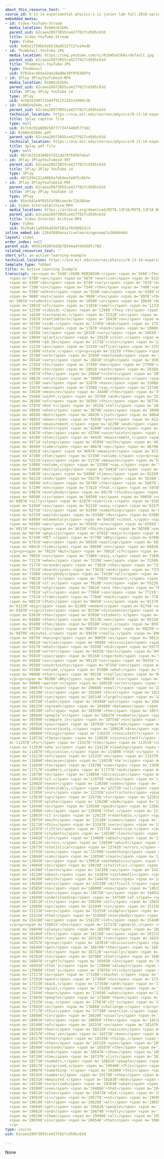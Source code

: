 ```yaml
---
about_this_resource_text: ''
course_id: 8-13-14-experimental-physics-i-ii-junior-lab-fall-2016-spring-2017
embedded_media:
- id: Video-YouTube-Stream
  media_location: RzbWSnb3kHs
  parent_uid: 62caea28973055ce427f027cd505c63d
  title: Video-YouTube-Stream
  type: Video
  uid: 4a65e1f50bb5eb510ad532711fa14edb
- id: Thumbnail-YouTube-JPG
  media_location: https://img.youtube.com/vi/RzbWSnb3kHs/default.jpg
  parent_uid: 62caea28973055ce427f027cd505c63d
  title: Thumbnail-YouTube-JPG
  type: Thumbnail
  uid: 8781bac46da424a10a80e39f9f638bfd
- id: 3Play-3PlayYouTubeid-MP4
  media_location: RzbWSnb3kHs
  parent_uid: 62caea28973055ce427f027cd505c63d
  title: 3Play-3Play YouTube id
  type: 3Play
  uid: dc6d2e190713184f912522b314984c5b
- id: RzbWSnb3kHs.srt
  parent_uid: 62caea28973055ce427f027cd505c63d
  technical_location: https://ocw.mit.edu/courses/physics/8-13-14-experimental-physics-i-ii-junior-lab-fall-2016-spring-2017/instructor-insights/dr.-sean-robinsons-insights/an-active-learning-example/RzbWSnb3kHs.srt
  title: 3play caption file
  type: null
  uid: 017c6c92a089258f77734f440d57f361
- id: RzbWSnb3kHs.pdf
  parent_uid: 62caea28973055ce427f027cd505c63d
  technical_location: https://ocw.mit.edu/courses/physics/8-13-14-experimental-physics-i-ii-junior-lab-fall-2016-spring-2017/instructor-insights/dr.-sean-robinsons-insights/an-active-learning-example/RzbWSnb3kHs.pdf
  title: 3play pdf file
  type: null
  uid: 987103324368b5fd11dd78f69f8fabaf
- id: 3Play-3PlayYouTubeid-SRT
  parent_uid: 62caea28973055ce427f027cd505c63d
  title: 3Play-3Play YouTube id
  type: 3Play
  uid: 4071594221a90bbafdb9ee3e8f5c86fe
- id: 3Play-3PlayYouTubeid-PDF
  parent_uid: 62caea28973055ce427f027cd505c63d
  title: 3Play-3Play YouTube id
  type: 3Play
  uid: 85ecb41e9f035faf86ceec6c71b388ae
- id: Video-InternetArchive-MP4
  media_location: https://archive.org/download/MIT8.13F16/MIT8_13F16_Robinson_Active_Learning_Example_300k.mp4
  parent_uid: 62caea28973055ce427f027cd505c63d
  title: Video-Internet Archive-MP4
  type: Video
  uid: 9129a8c1a5656a93bf581a78209823c3
inline_embed_id: 22643689anactivelearningexample26940464
layout: video
order_index: null
parent_uid: 4035249307bd3b78544a4fd4d59fc70d
related_resources_text: ''
short_url: an-active-learning-example
technical_location: https://ocw.mit.edu/courses/physics/8-13-14-experimental-physics-i-ii-junior-lab-fall-2016-spring-2017/instructor-insights/dr.-sean-robinsons-insights/an-active-learning-example
template_type: Tabbed
title: An Active Learning Example
transcript: <p><span m='5540'>SEAN ROBINSON:</span> <span m='5660'>There's</span>
  <span m='5780'>an</span> <span m='5870'>exercise</span> <span m='6320'>we</span>
  <span m='6440'>do</span> <span m='6740'>very</span> <span m='7010'>early</span>
  <span m='7280'>in</span> <span m='7340'>the</span> <span m='7400'>semester,</span>
  <span m='8360'>where</span> <span m='9140'>we</span> <span m='9380'>hand</span>
  <span m='9680'>out</span> <span m='9800'>to</span> <span m='9920'>the</span> <span
  m='10010'>students</span> <span m='10580'>a</span> <span m='10640'>bunch</span>
  <span m='10910'>of</span> <span m='11030'>small</span> <span m='11720'>aluminum</span>
  <span m='12290'>cuboids.</span> <span m='12980'>They're</span> <span m='13880'>long</span>
  <span m='14240'>rectangles,</span> <span m='15320'>a</span> <span m='15380'>few</span>
  <span m='15620'>centimeters</span> <span m='16430'>on</span> <span m='16610'>each</span>
  <span m='16760'>side.</span> <span m='17450'>And</span> <span m='17570'>then</span>
  <span m='17720'>we</span> <span m='17870'>hand</span> <span m='18080'>them</span>
  <span m='18260'>a</span> <span m='18320'>very</span> <span m='18650'>cheap</span>
  <span m='19040'>plastic</span> <span m='19520'>ruler,</span> <span m='20930'>a</span>
  <span m='20990'>$0.16</span> <span m='21710'>ruler</span> <span m='22040'>from</span>
  <span m='22220'>an</span> <span m='22310'>office</span> <span m='22550'>supply</span>
  <span m='22880'>store.</span> </p><p><span m='25210'>The</span> <span m='25370'>cubes</span>
  <span m='25700'>are</span> <span m='25940'>machined</span> <span m='26390'>to</span>
  <span m='26540'>very</span> <span m='26810'>high</span> <span m='26930'>precision</span>
  <span m='27350'>to</span> <span m='27440'>be</span> <span m='27500'>identical</span>
  <span m='27890'>to</span> <span m='28010'>each</span> <span m='28160'>other.</span>
  <span m='29570'>The</span> <span m='29660'>rulers</span> <span m='30530'>are</span>
  <span m='30620'>very</span> <span m='30860'>inexpensive.</span> <span m='32659'>And</span>
  <span m='32780'>we</span> <span m='32870'>have</span> <span m='33080'>them--</span>
  <span m='33470'>we</span> <span m='33560'>say,</span> <span m='33740'>go</span>
  <span m='33920'>measure</span> <span m='34400'>the</span> <span m='35000'>length,</span>
  <span m='35460'>width,</span> <span m='35760'>and</span> <span m='35780'>height</span>
  <span m='36380'>of</span> <span m='36560'>this</span> <span m='36770'>cuboid.</span>
  <span m='37970'>Don't</span> <span m='38150'>tell</span> <span m='38330'>anybody</span>
  <span m='38690'>what</span> <span m='38780'>you</span> <span m='38900'>measured.</span>
  <span m='40280'>But</span> <span m='40430'>just</span> <span m='40640'>write</span>
  <span m='40850'>down</span> <span m='41030'>your</span> <span m='41240'>best</span>
  <span m='41480'>measurement,</span> <span m='42290'>and</span> <span m='42500'>your</span>
  <span m='42650'>best</span> <span m='42890'>estimate</span> <span m='43550'>of</span>
  <span m='43670'>the</span> <span m='43760'>uncertainty</span> <span m='44210'>on</span>
  <span m='44300'>that</span> <span m='44420'>measurement,</span> <span m='45170'>and</span>
  <span m='45710'>along</span> <span m='45950'>with</span> <span m='46190'>that,</span>
  <span m='46460'>come</span> <span m='46670'>up</span> <span m='46790'>with</span>
  <span m='46910'>a</span> <span m='46970'>measure</span> <span m='47210'>of</span>
  <span m='47300'>the</span> <span m='47390'>volume.</span> </p><p><span m='51050'>Maybe,</span>
  <span m='52510'>you</span> <span m='52730'>measure</span> <span m='52940'>the</span>
  <span m='53000'>volume,</span> <span m='53360'>say,</span> <span m='53510'>by</span>
  <span m='53660'>multiplying</span> <span m='54410'>x</span> <span m='54590'>times</span>
  <span m='54830'>y</span> <span m='54980'>times</span> <span m='55250'>z,</span>
  <span m='56120'>and</span> <span m='56270'>an</span> <span m='56360'>estimate</span>
  <span m='56690'>of</span> <span m='56780'>the</span> <span m='56870'>uncertainty</span>
  <span m='57290'>on</span> <span m='57410'>that.</span> <span m='59780'>And</span>
  <span m='59870'>everybody</span> <span m='60170'>thinks</span> <span m='60350'>this</span>
  <span m='60500'>is</span> <span m='60590'>a</span> <span m='60650'>very</span> <span
  m='60830'>silly</span> <span m='61070'>exercise.</span> <span m='61650'>It's</span>
  <span m='61940'>so</span> <span m='62210'>easy.</span> <span m='62570'>This</span>
  <span m='62750'>is</span> <span m='62840'>something</span> <span m='63200'>you</span>
  <span m='63320'>would</span> <span m='63440'>do</span> <span m='63860'>in</span>
  <span m='64099'>elementary</span> <span m='64550'>school.</span> <span m='65300'>Here</span>
  <span m='65480'>we</span> <span m='65630'>are</span> <span m='65950'>in</span> <span
  m='66110'>our</span> <span m='66230'>third</span> <span m='66500'>year as</span>
  <span m='66740'>physics</span> <span m='67010'>majors</span> <span m='67250'>at</span>
  <span m='67340'>MIT.</span> <span m='67700'>Why</span> <span m='67880'>are</span>
  <span m='67910'>we</span> <span m='68030'>wasting</span> <span m='68330'>our</span>
  <span m='68420'>time</span> <span m='68690'>on</span> <span m='68810'>this?</span>
  </p><p><span m='70220'>But</span> <span m='70610'>if</span> <span m='70760'>it's</span>
  <span m='70850'>so</span> <span m='71060'>easy,</span> <span m='71600'>then</span>
  <span m='72170'>when</span> <span m='72350'>we</span> <span m='72500'>flip</span>
  <span m='72770'>around</span> <span m='73010'>the</span> <span m='73100'>white</span>
  <span m='73310'>board</span> <span m='73610'>and</span> <span m='73700'>show</span>
  <span m='73880'>everybody</span> <span m='74330'>all</span> <span m='74630'>each</span>
  <span m='74810'>other's</span> <span m='75020'>answers,</span> <span m='75910'>if</span>
  <span m='76010'>it's</span> <span m='76100'>so</span> <span m='76220'>easy,</span>
  <span m='76530'>why</span> <span m='76610'>are the</span> <span m='76730'>answers</span>
  <span m='77010'>all</span> <span m='77060'>so</span> <span m='77210'>different</span>
  <span m='77510'>from</span> <span m='77660'>each</span> <span m='77810'>other?</span>
  <span m='80210'>That</span> <span m='80450'>is</span> <span m='81170'>a</span> <span
  m='81230'>big</span> <span m='81500'>moment</span> <span m='81740'>of</span> <span
  m='81830'>cognitive</span> <span m='82190'>dissonance</span> <span m='83480'>for</span>
  <span m='83630'>the</span> <span m='83690'>students.</span> <span m='84850'>And</span>
  <span m='84980'>then</span> <span m='85130'>we</span> <span m='85220'>spend</span>
  <span m='85490'>the</span> <span m='85580'>next,</span> <span m='85910'>say,</span>
  <span m='87290'>15</span> <span m='88070'>to</span> <span m='88250'>45</span> <span
  m='88790'>minutes,</span> <span m='89420'>really,</span> <span m='89600'>just</span>
  <span m='89750'>having</span> <span m='90050'>a</span> <span m='90110'>very</span>
  <span m='90410'>active</span> <span m='90890'>discussion</span> <span m='92330'>about,</span>
  <span m='93170'>what</span> <span m='93590'>did</span> <span m='93770'>these</span>
  <span m='94340'>error</span> <span m='94550'>bars</span> <span m='94910'>that</span>
  <span m='95030'>you</span> <span m='95150'>reported</span> <span m='95660'>to</span>
  <span m='95840'>us</span> <span m='96110'>as</span> <span m='96350'>your</span>
  <span m='96560'>uncertainty</span> <span m='97160'>on</span> <span m='97310'>the</span>
  <span m='97400'>volume,</span> <span m='97800'>what</span> <span m='97850'>does</span>
  <span m='98000'>that</span> <span m='98150'>really</span> <span m='98420'>mean?</span>
  </p><p><span m='99380'>Why</span> <span m='99620'>is</span> <span m='99740'>this</span>
  <span m='99900'>person's</span> <span m='100250'>error</span> <span m='100500'>bar</span>
  <span m='100670'>so</span> <span m='100880'>small?</span> <span m='101210'>Why</span>
  <span m='101390'>is</span> <span m='101480'>this</span> <span m='101600'>person's</span>
  <span m='101930'>so</span> <span m='102140'>large?</span> <span m='103580'>Let's</span>
  <span m='103760'>look</span> <span m='103940'>at</span> <span m='104030'>the</span>
  <span m='104150'>spread</span> <span m='104660'>between</span> <span m='105080'>all</span>
  <span m='105380'>of</span> <span m='105590'>the</span> <span m='105740'>different</span>
  <span m='106040'>people's</span> <span m='106370'>numbers</span> <span m='106990'>and</span>
  <span m='107090'>compare it</span> <span m='107540'>to</span> <span m='107660'>what</span>
  <span m='107810'>you</span> <span m='107930'>reported</span> <span m='108380'>as</span>
  <span m='108860'>uncertainty.</span> <span m='109620'>Are</span> <span m='109700'>these</span>
  <span m='109880'>things</span> <span m='110225'>consistent?</span> <span m='110570'>Are</span>
  <span m='110720'>these</span> <span m='110930'>inconsistent?</span> </p><p><span
  m='112970'>For</span> <span m='113270'>the</span> <span m='113510'>instructor</span>
  <span m='113930'>who's</span> <span m='114110'>leading</span> <span m='114350'>that</span>
  <span m='114470'>discussion,</span> <span m='114890'>that's</span> <span m='115040'>somewhat</span>
  <span m='115220'>of</span> <span m='115310'>a</span> <span m='115370'>challenge</span>
  <span m='116060'>because</span> <span m='116330'>he's</span> <span m='116480'>about</span>
  <span m='116690'>to</span> <span m='116780'>see</span> <span m='116960'>some</span>
  <span m='117170'>numbers,</span> <span m='117770'>and</span> <span m='118640'>lead</span>
  <span m='118790'>a</span> <span m='118850'>discussion</span> <span m='119270'>on</span>
  <span m='119420'>it,</span> <span m='119750'>which</span> <span m='119900'>he's</span>
  <span m='120020'>never</span> <span m='120200'>seen</span> <span m='120380'>before.</span>
  <span m='122180'>Inevitably,</span> <span m='122720'>all</span> <span m='122900'>of</span>
  <span m='123050'>our</span> <span m='123320'>instructors</span> <span m='125480'>get</span>
  <span m='125630'>up</span> <span m='125750'>to</span> <span m='125810'>the</span>
  <span m='125930'>plate</span> <span m='126200'>and</span> <span m='126320'>do</span>
  <span m='126440'>a</span> <span m='126500'>good</span> <span m='126620'>job</span>
  <span m='126860'>at</span> <span m='126950'>that.</span> <span m='127850'>But</span>
  <span m='128030'>it's</span> <span m='128210'>remarkable,</span> <span m='130430'>how</span>
  <span m='130759'>much</span> <span m='131180'>comes</span> <span m='131570'>from</span>
  <span m='131720'>this</span> <span m='131870'>very</span> <span m='132140'>simple</span>
  <span m='132470'>little</span> <span m='132710'>exercise.</span> </p><p><span m='133790'>The</span>
  <span m='133850'>students</span> <span m='134180'>learn</span> <span m='134390'>a</span>
  <span m='134420'>lot</span> <span m='134660'>about</span> <span m='135680'>random</span>
  <span m='136130'>errors,</span> <span m='136590'>which</span> <span m='136670'>are</span>
  <span m='136730'>statistical</span> <span m='137420'>errors,</span> <span m='137820'>which</span>
  <span m='137930'>are</span> <span m='137990'>something</span> <span m='138320'>you</span>
  <span m='138440'>can</span> <span m='138590'>learn</span> <span m='138830'>from</span>
  <span m='139430'>a</span> <span m='139910'>mathematics</span> <span m='140480'>book</span>
  <span m='140660'>on</span> <span m='140780'>statistics.</span> <span m='141890'>You</span>
  <span m='141980'>learn</span> <span m='142160'>a</span> <span m='142190'>lot</span>
  <span m='142340'>about</span> <span m='142850'>systematic</span> <span m='143570'>errors,</span>
  <span m='144360'>which</span> <span m='144470'>are</span> <span m='144650'>very,</span>
  <span m='145080'>very</span> <span m='145190'>difficult,</span> <span m='145730'>and</span>
  <span m='145850'>no</span> <span m='146000'>one</span> <span m='146150'>really</span>
  <span m='146450'>has</span> <span m='146750'>a</span> <span m='146810'>good</span>
  <span m='146990'>understanding</span> <span m='147560'>of.</span> <span m='150000'>But</span>
  <span m='150110'>it</span> <span m='150200'>all</span> <span m='150350'>comes</span>
  <span m='150680'>up</span> <span m='151040'>in</span> <span m='151160'>this</span>
  <span m='151310'>very</span> <span m='151550'>simple</span> <span m='151820'>exercise</span>
  <span m='153210'>that</span> <span m='153680'>everybody</span> <span m='153950'>learns</span>
  <span m='154160'>a</span> <span m='154220'>lot</span> <span m='154400'>from.</span>
  </p><p><span m='156915'>In</span> <span m='157370'>general,</span> <span m='160130'>it's</span>
  <span m='160490'>always</span> <span m='160700'>a</span> <span m='160760'>challenge</span>
  <span m='161060'>for</span> <span m='161180'>a</span> <span m='161210'>teacher</span>
  <span m='162650'>to</span> <span m='163130'>run</span> <span m='163340'>a</span>
  <span m='163370'>group</span> <span m='163610'>discussion</span> <span m='166070'>and</span>
  <span m='166460'>get</span> <span m='166700'>the</span> <span m='166790'>students</span>
  <span m='167060'>to</span> <span m='167120'>actually</span> <span m='167360'>participate</span>
  <span m='167810'>in</span> <span m='167900'>that</span> <span m='168020'>discussion,</span>
  <span m='168470'>right?</span> <span m='169430'>In</span> <span m='169550'>general,</span>
  <span m='169910'>that's</span> <span m='170090'>always</span> <span m='170330'>something</span>
  <span m='170600'>that's</span> <span m='170750'>tricky</span> <span m='171050'>as</span>
  <span m='171170'>a</span> <span m='171200'>teacher.</span> <span m='172700'>People</span>
  <span m='172910'>want</span> <span m='173060'>to</span> <span m='173150'>sit</span>
  <span m='173330'>back,</span> <span m='173540'>and</span> <span m='173630'>be</span>
  <span m='173720'>quiet,</span> <span m='174200'>and</span> <span m='174290'>just</span>
  <span m='174440'>hear</span> <span m='174590'>what</span> <span m='174680'>other</span>
  <span m='174830'>people</span> <span m='175040'>have</span> <span m='175160'>to</span>
  <span m='175250'>say.</span> <span m='175670'>It's</span> <span m='175850'>always</span>
  <span m='176020'>a</span> <span m='176060'>challenge.</span> </p><p><span m='176960'>For</span>
  <span m='177170'>this</span> <span m='177380'>exercise,</span> <span m='179970'>which</span>
  <span m='180080'>is</span> <span m='180260'>usually</span> <span m='180590'>done</span>
  <span m='180830'>at</span> <span m='180950'>the</span> <span m='181100'>end</span>
  <span m='181400'>of</span> <span m='181550'>a</span> <span m='181670'>three</span>
  <span m='181940'>hour</span> <span m='182150'>session</span> <span m='182480'>where</span>
  <span m='182570'>they've</span> <span m='182720'>been</span> <span m='182810'>measuring</span>
  <span m='183170'>other</span> <span m='183350'>things,</span> <span m='184370'>and</span>
  <span m='184970'>then</span> <span m='185150'>you</span> <span m='185240'>flip</span>
  <span m='185480'>around</span> <span m='185870'>the</span> <span m='185960'>board</span>
  <span m='186320'>and</span> <span m='186470'>show</span> <span m='186740'>them</span>
  <span m='187280'>the</span> <span m='187370'>list</span> <span m='187640'>of</span>
  <span m='187730'>numbers,</span> <span m='188810'>people</span> <span m='189080'>are</span>
  <span m='189170'>surprised.</span> <span m='190460'>This</span> <span m='190610'>is</span>
  <span m='190670'>something--</span> <span m='191060'>this</span> <span m='191240'>is</span>
  <span m='191450'>numbers</span> <span m='191780'>they</span> <span m='191990'>just</span>
  <span m='192310'>measured.</span> <span m='192830'>And</span> <span m='192950'>they're</span>
  <span m='193100'>surprised</span> <span m='193640'>what</span> <span m='193760'>they</span>
  <span m='193880'>see</span> <span m='194060'>that</span> <span m='194150'>everybody</span>
  <span m='194510'>else</span> <span m='194720'>did.</span> <span m='195500'>It</span>
  <span m='195620'>is</span> <span m='195770'>not</span> <span m='195950'>hard</span>
  <span m='196190'>at</span> <span m='196280'>all</span> <span m='196550'>to</span>
  <span m='196640'>get</span> <span m='196820'>people</span> <span m='197120'>talking</span>
  <span m='198620'>and</span> <span m='198740'>really</span> <span m='199010'>get</span>
  <span m='199190'>them</span> <span m='199400'>all</span> <span m='199670'>participating</span>
  <span m='200390'>in</span> <span m='200540'>that</span> <span m='200660'>conversation.</span>
  </p>
type: course
uid: 62caea28973055ce427f027cd505c63d

---
```

None